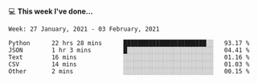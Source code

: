 💻 **This week I've done...**

<!--START_SECTION:waka-->
```text
Week: 27 January, 2021 - 03 February, 2021

Python      22 hrs 28 mins      ███████████████████████░░   93.17 % 
JSON        1 hr 3 mins         █░░░░░░░░░░░░░░░░░░░░░░░░   04.41 % 
Text        16 mins             ░░░░░░░░░░░░░░░░░░░░░░░░░   01.16 % 
CSV         14 mins             ░░░░░░░░░░░░░░░░░░░░░░░░░   01.03 % 
Other       2 mins              ░░░░░░░░░░░░░░░░░░░░░░░░░   00.15 %
```
<!--END_SECTION:waka-->
